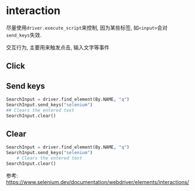 # interaction

尽量使用`driver.execute_script`来控制, 因为某些标签, 如`<input>`会对`send_keys`失效.



交互行为, 主要用来触发点击, 输入文字等事件
## Click

## Send keys
```python
SearchInput = driver.find_element(By.NAME, "q")
SearchInput.send_keys("selenium")
## Clears the entered text
SearchInput.clear()
```

## Clear 
```python
SearchInput = driver.find_element(By.NAME, "q")
SearchInput.send_keys("selenium")
    # Clears the entered text
SearchInput.clear()
```


参考:
https://www.selenium.dev/documentation/webdriver/elements/interactions/